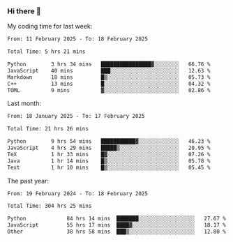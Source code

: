 ### Hi there 👋

My coding time for last week:

<!--START_SECTION:week-->

```txt
From: 11 February 2025 - To: 18 February 2025

Total Time: 5 hrs 21 mins

Python        3 hrs 34 mins   ████████████████▓░░░░░░░░   66.76 %
JavaScript    40 mins         ███░░░░░░░░░░░░░░░░░░░░░░   12.63 %
Markdown      18 mins         █▒░░░░░░░░░░░░░░░░░░░░░░░   05.73 %
C++           13 mins         █░░░░░░░░░░░░░░░░░░░░░░░░   04.32 %
TOML          9 mins          ▓░░░░░░░░░░░░░░░░░░░░░░░░   02.86 %
```

<!--END_SECTION:week-->

Last month:

<!--START_SECTION:month-->

```txt
From: 18 January 2025 - To: 17 February 2025

Total Time: 21 hrs 26 mins

Python        9 hrs 54 mins   ███████████▓░░░░░░░░░░░░░   46.23 %
JavaScript    4 hrs 29 mins   █████▒░░░░░░░░░░░░░░░░░░░   20.95 %
TeX           1 hr 33 mins    █▓░░░░░░░░░░░░░░░░░░░░░░░   07.26 %
Java          1 hr 14 mins    █▒░░░░░░░░░░░░░░░░░░░░░░░   05.78 %
Text          1 hr 10 mins    █▒░░░░░░░░░░░░░░░░░░░░░░░   05.45 %
```

<!--END_SECTION:month-->

The past year:

<!--START_SECTION:year-->

```txt
From: 19 February 2024 - To: 18 February 2025

Total Time: 304 hrs 25 mins

Python             84 hrs 14 mins  ███████░░░░░░░░░░░░░░░░░░   27.67 %
JavaScript         55 hrs 17 mins  ████▓░░░░░░░░░░░░░░░░░░░░   18.17 %
Other              38 hrs 58 mins  ███▒░░░░░░░░░░░░░░░░░░░░░   12.80 %
```

<!--END_SECTION:year-->
